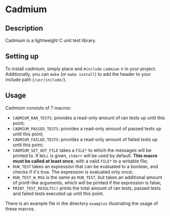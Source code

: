 # Cadmium

## Description
Cadmium is a lightweight C unit test library.

## Setting up
To install cadmium, simply place and `#include` `cadmium.h` in your project.
Additionally, you can `make` (or `make install`) to add the header to your include path (`/usr/include/`).

## Usage
Cadmium consists of 7 macros:
- `CADMIUM_RAN_TESTS`: provides a read-only amount of ran tests up until this point;
- `CADMIUM_PASSED_TESTS`: provides a read-only amount of passed tests up until this point;
- `CADMIUM_FAILED_TESTS`: provides a read-only amount of failed tests up until this point;
- `CADMIUM_SET_OUT_FILE` takes a `FILE*` to which the messages will be printed to. If `NULL` is given, `stderr` will be used by default. __This macro must be called at least once__, with a valid `FILE*` to a writable file;
- `RUN_TEST` takes an expression that can be evaluated to a boolean, and checks if it's true. The expression is evaluated only once;
- `RUN_TEST_W_MSG` is the same as `RUN_TEST`, but takes an additional amount of printf-like arguments, which will be printed if the expression is false;
- `PRINT_TEST_RESULTS()` prints the total amount of ran tests, passed tests and failed tests executed up until this point.

There is an example file in the directory `examples` illustrating the usage of these macros.
